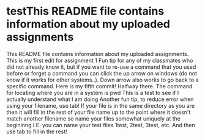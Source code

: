 # testThis README file contains information about my uploaded assignments
This README file contains information about my uploaded assignments. This is my first edit for assignment 1
Fun tip for any of my classmates who did not already know it, but if you want to re-use a command that you used before or forget a command you can click the up arrow on windows (do not know if it works for other systems..).
Down arrow also works to go back to a specific command.
Here is my fifth commit! Halfway there.
The command for locating where you are in a system is pwd
This is a test to see if I actually understand what I am doing
Another fun tip, to reduce error when using your filename, use tab!
If your file is in the same directory as you are then it will fill in the rest of your file name up to the point where it doesn't match another filename so name your files somewhat uniquely at the begininng
I.E. you can name your test files 1test, 2test, 3test, etc. And then use tab to fill in the rest!
